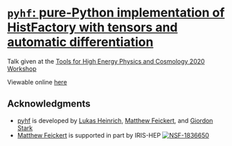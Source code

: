# [`pyhf`: pure-Python implementation of HistFactory with tensors and automatic differentiation](https://indico.cern.ch/event/955391/contributions/4075505/)

Talk given at the [Tools for High Energy Physics and Cosmology 2020 Workshop](https://indico.cern.ch/event/955391/)

Viewable online [here](https://matthewfeickert.github.io/talk-TOOLS-2020/index.html)

## Acknowledgments

- [pyhf](https://github.com/diana-hep/pyhf) is developed by [Lukas Heinrich](https://github.com/lukasheinrich), [Matthew Feickert](http://www.matthewfeickert.com/), and [Giordon Stark](https://github.com/kratsg)
- [Matthew Feickert](http://www.matthewfeickert.com/) is supported in part by IRIS-HEP
[![NSF-1836650](https://img.shields.io/badge/NSF-1836650-blue.svg)](https://nsf.gov/awardsearch/showAward?AWD_ID=1836650)
